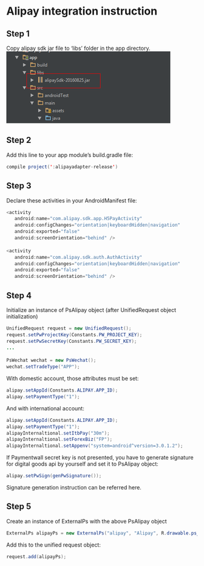 # Alipay integration instruction

## Step 1
Copy alipay sdk jar file to ‘libs’ folder in the app directory.
![](../../static/add_alipay_lib.png) 

## Step 2
Add this line to your app module’s build.gradle file:
```java
compile project(':alipayadapter-release')
```
      
## Step 3
Declare these activities in your AndroidManifest file:
```java
<activity
   android:name="com.alipay.sdk.app.H5PayActivity"
   android:configChanges="orientation|keyboardHidden|navigation"
   android:exported="false"
   android:screenOrientation="behind" />

<activity
   android:name="com.alipay.sdk.auth.AuthActivity"
   android:configChanges="orientation|keyboardHidden|navigation"
   android:exported="false"
   android:screenOrientation="behind" />
```

## Step 4
Initialize an instance of PsAlipay object (after UnifiedRequest object initialization)
```java
UnifiedRequest request = new UnifiedRequest();
request.setPwProjectKey(Constants.PW_PROJECT_KEY);
request.setPwSecretKey(Constants.PW_SECRET_KEY);
...

PsWechat wechat = new PsWechat();
wechat.setTradeType("APP");
```
With domestic account, those attributes must be set:
```java
alipay.setAppId(Constants.ALIPAY.APP_ID);
alipay.setPaymentType("1");
```
And with international account:
```java
alipay.setAppId(Constants.ALIPAY.APP_ID);
alipay.setPaymentType("1");
alipayInternaltional.setItbPay("30m");
alipayInternaltional.setForexBiz("FP");
alipayInternaltional.setAppenv("system=android^version=3.0.1.2");
```
If Paymentwall secret key is not presented, you have to generate signature for digital goods api by yourself and set it to PsAlipay object:
```java
alipay.setPwSign(genPwSignature());
```

Signature generation instruction can be referred here.


## Step 5
Create an instance of ExternalPs with the above PsAlipay object
```java
ExternalPs alipayPs = new ExternalPs("alipay", "Alipay", R.drawable.ps_logo_alipay, alipay);
```
Add this to the unified request object:
```java
request.add(alipayPs);
```
